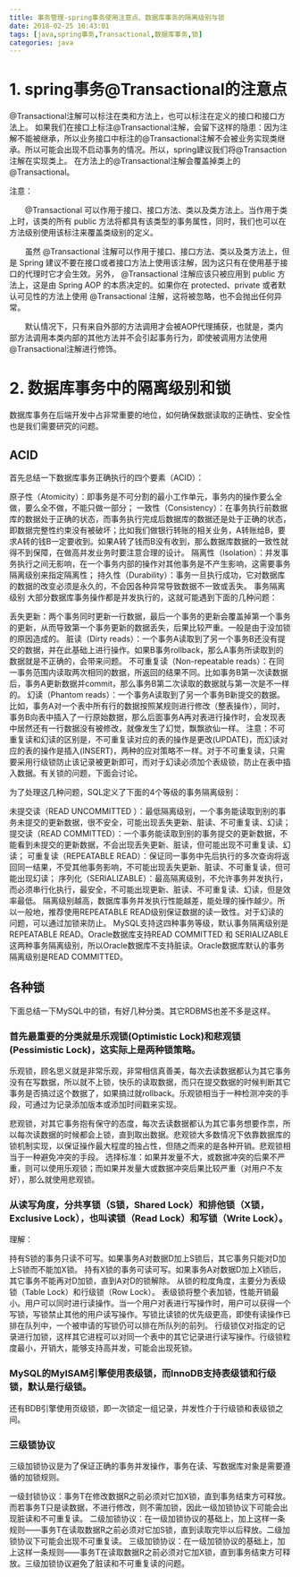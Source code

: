 ```yaml
---
title: 事务管理-spring事务使用注意点、数据库事务的隔离级别与锁
date: 2018-02-25 10:43:01
tags: [java,spring事务,Transactional,数据库事务,锁]
categories: java
---
```


# 1. spring事务@Transactional的注意点

@Transactional注解可以标注在类和方法上，也可以标注在定义的接口和接口方法上。
如果我们在接口上标注@Transactional注解，会留下这样的隐患：因为注解不能被继承，所以业务接口中标注的@Transactional注解不会被业务实现类继承。所以可能会出现不启动事务的情况。所以，spring建议我们将@Transaction注解在实现类上。
在方法上的@Transactional注解会覆盖掉类上的@Transactional。

注意：

　　@Transactional 可以作用于接口、接口方法、类以及类方法上。当作用于类上时，该类的所有 public 方法将都具有该类型的事务属性，同时，我们也可以在方法级别使用该标注来覆盖类级别的定义。

　　虽然 @Transactional 注解可以作用于接口、接口方法、类以及类方法上，但是 Spring 建议不要在接口或者接口方法上使用该注解，因为这只有在使用基于接口的代理时它才会生效。另外， @Transactional 注解应该只被应用到 public 方法上，这是由 Spring AOP 的本质决定的。如果你在 protected、private 或者默认可见性的方法上使用 @Transactional 注解，这将被忽略，也不会抛出任何异常。

　　默认情况下，只有来自外部的方法调用才会被AOP代理捕获，也就是，类内部方法调用本类内部的其他方法并不会引起事务行为，即使被调用方法使用@Transactional注解进行修饰。





# 2. 数据库事务中的隔离级别和锁

数据库事务在后端开发中占非常重要的地位，如何确保数据读取的正确性、安全性也是我们需要研究的问题。

## ACID

首先总结一下数据库事务正确执行的四个要素（ACID）：

原子性（Atomicity）：即事务是不可分割的最小工作单元，事务内的操作要么全做，要么全不做，不能只做一部分；
一致性（Consistency）：在事务执行前数据库的数据处于正确的状态，而事务执行完成后数据库的数据还是处于正确的状态，即数据完整性约束没有被破坏；比如我们做银行转账的相关业务，A转账给B，要求A转的钱B一定要收到。如果A转了钱而B没有收到，那么数据库数据的一致性就得不到保障，在做高并发业务时要注意合理的设计。
隔离性（Isolation）：并发事务执行之间无影响，在一个事务内部的操作对其他事务是不产生影响，这需要事务隔离级别来指定隔离性；
持久性（Durability）：事务一旦执行成功，它对数据库的数据的改变必须是永久的，不会因各种异常导致数据不一致或丢失。
事务隔离级别
大部分数据库事务操作都是并发执行的，这就可能遇到下面的几种问题：

丢失更新：两个事务同时更新一行数据，最后一个事务的更新会覆盖掉第一个事务的更新，从而导致第一个事务更新的数据丢失，后果比较严重。一般是由于没加锁的原因造成的。
脏读（Dirty reads）：一个事务A读取到了另一个事务B还没有提交的数据，并在此基础上进行操作。如果B事务rollback，那么A事务所读取到的数据就是不正确的，会带来问题。
不可重复读（Non-repeatable reads）：在同一事务范围内读取两次相同的数据，所返回的结果不同。比如事务B第一次读数据后，事务A更新数据并commit，那么事务B第二次读取的数据就与第一次是不一样的。
幻读（Phantom reads）：一个事务A读取到了另一个事务B新提交的数据。比如，事务A对一个表中所有行的数据按照某规则进行修改（整表操作），同时，事务B向表中插入了一行原始数据，那么后面事务A再对表进行操作时，会发现表中居然还有一行数据没有被修改，就像发生了幻觉，飘飘欲仙一样。
注意：不可重复读和幻读的区别是，不可重复读对应的表的操作是更改(UPDATE)，而幻读对应的表的操作是插入(INSERT)，两种的应对策略不一样。对于不可重复读，只需要采用行级锁防止该记录被更新即可，而对于幻读必须加个表级锁，防止在表中插入数据。有关锁的问题，下面会讨论。

为了处理这几种问题，SQL定义了下面的4个等级的事务隔离级别：

未提交读（READ UNCOMMITTED ）：最低隔离级别，一个事务能读取到别的事务未提交的更新数据，很不安全，可能出现丢失更新、脏读、不可重复读、幻读；
提交读（READ COMMITTED）：一个事务能读取到别的事务提交的更新数据，不能看到未提交的更新数据，不会出现丢失更新、脏读，但可能出现不可重复读、幻读；
可重复读（REPEATABLE READ）：保证同一事务中先后执行的多次查询将返回同一结果，不受其他事务影响，不可能出现丢失更新、脏读、不可重复读，但可能出现幻读；
序列化（SERIALIZABLE）：最高隔离级别，不允许事务并发执行，而必须串行化执行，最安全，不可能出现更新、脏读、不可重复读、幻读，但是效率最低。
隔离级别越高，数据库事务并发执行性能越差，能处理的操作越少。所以一般地，推荐使用REPEATABLE READ级别保证数据的读一致性。对于幻读的问题，可以通过加锁来防止。
MySQL支持这四种事务等级，默认事务隔离级别是REPEATABLE READ。Oracle数据库支持READ COMMITTED 和 SERIALIZABLE这两种事务隔离级别，所以Oracle数据库不支持脏读。Oracle数据库默认的事务隔离级别是READ COMMITTED。

## 各种锁

下面总结一下MySQL中的锁，有好几种分类。其它RDBMS也差不多是这样。

### 首先最重要的分类就是乐观锁(Optimistic Lock)和悲观锁(Pessimistic Lock)，这实际上是两种锁策略。

乐观锁，顾名思义就是非常乐观，非常相信真善美，每次去读数据都认为其它事务没有在写数据，所以就不上锁，快乐的读取数据，而只在提交数据的时候判断其它事务是否搞过这个数据了，如果搞过就rollback。乐观锁相当于一种检测冲突的手段，可通过为记录添加版本或添加时间戳来实现。

悲观锁，对其它事务抱有保守的态度，每次去读数据都认为其它事务想要作祟，所以每次读数据的时候都会上锁，直到取出数据。悲观锁大多数情况下依靠数据库的锁机制实现，以保证操作最大程度的独占性，但随之而来的是各种开销。悲观锁相当于一种避免冲突的手段。
选择标准：如果并发量不大，或数据冲突的后果不严重，则可以使用乐观锁；而如果并发量大或数据冲突后果比较严重（对用户不友好），那么就使用悲观锁。

### 从读写角度，分共享锁（S锁，Shared Lock）和排他锁（X锁，Exclusive Lock），也叫读锁（Read Lock）和写锁（Write Lock）。
理解：

持有S锁的事务只读不可写。如果事务A对数据D加上S锁后，其它事务只能对D加上S锁而不能加X锁。
持有X锁的事务可读可写。如果事务A对数据D加上X锁后，其它事务不能再对D加锁，直到A对D的锁解除。
从锁的粒度角度，主要分为表级锁（Table Lock）和行级锁（Row Lock）。
表级锁将整个表加锁，性能开销最小。用户可以同时进行读操作。当一个用户对表进行写操作时，用户可以获得一个写锁，写锁禁止其他的用户读写操作。写锁比读锁的优先级更高，即使有读操作已排在队列中，一个被申请的写锁仍可以排在所队列的前列。
行级锁仅对指定的记录进行加锁，这样其它进程可以对同一个表中的其它记录进行读写操作。行级锁粒度最小，开销大，能够支持高并发，可能会出现死锁。

### MySQL的MyISAM引擎使用表级锁，而InnoDB支持表级锁和行级锁，默认是行级锁。

还有BDB引擎使用页级锁，即一次锁定一组记录，并发性介于行级锁和表级锁之间。

### 三级锁协议

三级加锁协议是为了保证正确的事务并发操作，事务在读、写数据库对象是需要遵循的加锁规则。

一级封锁协议：事务T在修改数据R之前必须对它加X锁，直到事务结束方可释放。而若事务T只是读数据，不进行修改，则不需加锁，因此一级加锁协议下可能会出现脏读和不可重复读。
二级加锁协议：在一级加锁协议的基础上，加上这样一条规则——事务T在读取数据R之前必须对它加S锁，直到读取完毕以后释放。二级加锁协议下可能会出现不可重复读。
三级加锁协议：在一级加锁协议的基础上，加上这样一条规则——事务T在读取数据R之前必须对它加X锁，直到事务结束方可释放。三级加锁协议避免了脏读和不可重复读的问题。